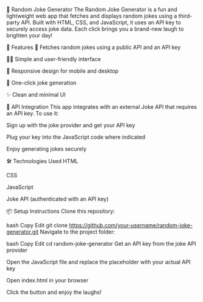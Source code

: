 🎉 Random Joke Generator
The Random Joke Generator is a fun and lightweight web app that fetches and displays random jokes using a third-party API. Built with HTML, CSS, and JavaScript, it uses an API key to securely access joke data. Each click brings you a brand-new laugh to brighten your day!

🚀 Features
🔄 Fetches random jokes using a public API and an API key

🧑‍💻 Simple and user-friendly interface

📱 Responsive design for mobile and desktop

🎯 One-click joke generation

✨ Clean and minimal UI

🔐 API Integration
This app integrates with an external Joke API that requires an API key.
To use it:

Sign up with the joke provider and get your API key

Plug your key into the JavaScript code where indicated

Enjoy generating jokes securely

🛠️ Technologies Used
HTML

CSS

JavaScript

Joke API (authenticated with an API key)

📦 Setup Instructions
Clone this repository:

bash
Copy
Edit
git clone https://github.com/your-username/random-joke-generator.git
Navigate to the project folder:

bash
Copy
Edit
cd random-joke-generator
Get an API key from the joke API provider

Open the JavaScript file and replace the placeholder with your actual API key

Open index.html in your browser

Click the button and enjoy the laughs!

